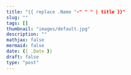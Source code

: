 ```yaml
---
title: "{{ replace .Name "-" " " | title }}"
slug: ""
tags: []
thumbnail: "images/default.jpg"
description: ""
mathjax: false
mermaid: false
date: {{ .Date }}
draft: false
type: "post"
---
```

